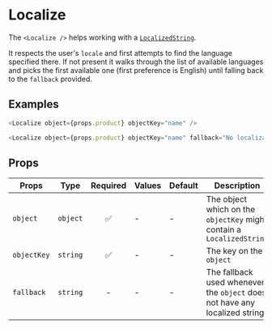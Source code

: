 # Localize

The `<Localize />` helps working with a
[`LocalizedString`](https://dev.commercetools.com/http-api-types.html#localizedstring).

It respects the user's `locale` and first attempts to find the language
specified there. If not present it walks through the list of available languages
and picks the first available one (first preference is English) until falling
back to the `fallback` provided.

## Examples

```js
<Localize object={props.product} objectKey="name" />
```

```js
<Localize object={props.product} objectKey="name" fallback="No localization" />
```

## Props

| Props       | Type     | Required | Values | Default | Description                                                                |
| ----------- | -------- | :------: | ------ | ------- | -------------------------------------------------------------------------- |
| `object`    | `object` |    ✅    | -      | -       | The object which on the `objectKey` might contain a `LocalizedString`      |
| `objectKey` | `string` |    ✅    | -      | -       | The key on the `object`                                                    |
| `fallback`  | `string` |    -     | -      | -       | The fallback used whenever the `object` does not have any localized string |

